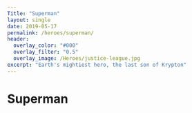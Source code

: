 ```yaml
---
Title: "Superman"
layout: single
date: 2019-05-17
permalink: /heroes/superman/
header:
  overlay_color: "#000"
  overlay_filter: "0.5"
  overlay_image: /Heroes/justice-league.jpg
excerpt: "Earth's mightiest hero, the last son of Krypton"
---
```


# Superman
